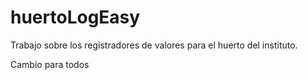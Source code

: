 # huertoLogEasy
Trabajo sobre los registradores de valores para el huerto del instituto.

Cambio para todos
